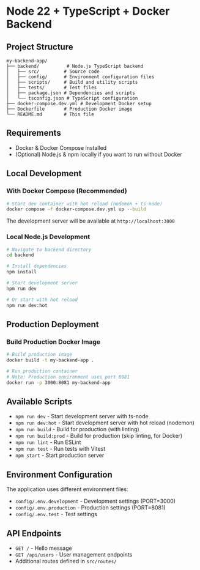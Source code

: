 # Node 22 + TypeScript + Docker Backend

## Project Structure
```
my-backend-app/
├── backend/          # Node.js TypeScript backend
│   ├── src/         # Source code
│   ├── config/      # Environment configuration files
│   ├── scripts/     # Build and utility scripts
│   ├── tests/       # Test files
│   ├── package.json # Dependencies and scripts
│   └── tsconfig.json # TypeScript configuration
├── docker-compose.dev.yml # Development Docker setup
├── Dockerfile       # Production Docker image
└── README.md        # This file
```

## Requirements
- Docker & Docker Compose installed
- (Optional) Node.js & npm locally if you want to run without Docker

## Local Development

### With Docker Compose (Recommended)
```bash
# Start dev container with hot reload (nodemon + ts-node)
docker compose -f docker-compose.dev.yml up --build
```
The development server will be available at `http://localhost:3000`

### Local Node.js Development
```bash
# Navigate to backend directory
cd backend

# Install dependencies
npm install

# Start development server
npm run dev

# Or start with hot reload
npm run dev:hot
```

## Production Deployment

### Build Production Docker Image
```bash
# Build production image
docker build -t my-backend-app .

# Run production container
# Note: Production environment uses port 8081
docker run -p 3000:8081 my-backend-app
```

## Available Scripts
- `npm run dev` - Start development server with ts-node
- `npm run dev:hot` - Start development server with hot reload (nodemon)
- `npm run build` - Build for production (with linting)
- `npm run build:prod` - Build for production (skip linting, for Docker)
- `npm run lint` - Run ESLint
- `npm run test` - Run tests with Vitest
- `npm start` - Start production server

## Environment Configuration
The application uses different environment files:
- `config/.env.development` - Development settings (PORT=3000)
- `config/.env.production` - Production settings (PORT=8081)
- `config/.env.test` - Test settings

## API Endpoints
- `GET /` - Hello message
- `GET /api/users` - User management endpoints
- Additional routes defined in `src/routes/`